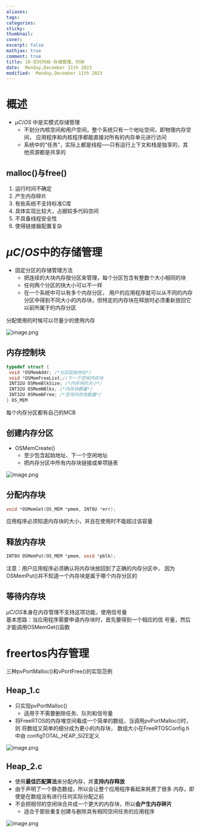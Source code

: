 ```yaml
---
aliases: 
tags: 
categories:
sticky:
thumbnail:
cover: 
excerpt: false
mathjax: true
comment: true
title: 10-实时内核-存储管理、时钟
date:  Monday,December 11th 2023
modified:  Monday,December 11th 2023
---
```


# 概述

- $\mu C/OS$ 中是实模式存储管理
	- 不划分内核空间和用户空间，整个系统只有一个地址空间，即物理内存空间， 应用程序和内核程序都能直接对所有的内存单元进行访问
	- 系统中的“任务”，实际上都是线程–––只有运行上下文和栈是独享的，其 他资源都是共享的

## malloc()与free()

1. 运行时间不确定
2. 产生内存碎片
3. 有些系统不支持标准C库
4. 具体实现比较大，占据较多代码空间
5. 不具备线程安全性
6. 使得链接器配置复杂

# $\mu C/OS$中的存储管理

- 固定分区的存储管理方法
	- 把连续的大块内存按分区来管理，每个分区包含有整数个大小相同的块
	- 任何两个分区的快大小可以不一样
	- 在一个系统中可以有多个内存分区， 用户的应用程序就可以从不同的内存分区中得到不同大小的内存块，但特定的内存块在释放时必须重新放回它以前所属于的内存分区

分配使用的时候可以尽量少的使用内存

![image.png](https://chillcharlie-img.oss-cn-hangzhou.aliyuncs.com/image%2F2023%2F12%2F11%2F10-21-00-39f981d5d7bdc39e6b604281cae808c8-20231211102057-f2bff8.png)

## 内存控制块

```c
typedef struct {
 void *OSMemAddr; /*分区起始地址*/
 void *OSMemFreeList;//下一个空闲内存块
 INT32U OSMemBlkSize; /*内存块的大小*/
 INT32U OSMemNBlks; /*内存块数量*/
 INT32U OSMemNFree; /*空闲内存块数量*/
} OS_MEM
```

每个内存分区都有自己的MCB

## 创建内存分区

- OSMemCreate()
	- 至少包含起始地址、下一个空闲地址
	- 把内存分区中所有内存块链接成单项链表

![image.png](https://chillcharlie-img.oss-cn-hangzhou.aliyuncs.com/image%2F2023%2F12%2F11%2F10-26-22-835746a49b874cdb04943987f196a094-20231211102620-3e1b21.png)

## 分配内存块

```c
void *OSMemGet(OS_MEM *pmem, INT8U *err);
```

应用程序必须知道内存块的大小，并且在使用时不能超过该容量

## 释放内存块

```c
INT8U OSMemPut(OS_MEM *pmem, void *pblk);
```

注意：用户应用程序必须确认将内存块放回到了正确的内存分区中， 因为OSMemPut()并不知道一个内存块是属于哪个内存分区的

## 等待内存块

$\mu C/OS$本身在内存管理不支持这项功能，使用信号量  
基本思路：当应用程序需要申请内存块时，首先要得到一个相应的信 号量，然后才能调用OSMemGet()函数

# freertos内存管理

三种pvPortMalloc()和vPortFree()的实现范例

## Heap_1.c

- 只实现pvPortMalloc()
	- 适用于不需要删除任务、队列和信号量
- 将FreeRTOS的内存堆空间看成一个简单的数组，当调用pvPortMalloc()时，则 将数组又简单的细分成为更小的内存块， 数组大小在FreeRTOSConfig.h中由 configTOTAL_HEAP_SIZE定义

![image.png](https://chillcharlie-img.oss-cn-hangzhou.aliyuncs.com/image%2F2023%2F12%2F11%2F10-39-04-79853c01aa3725e677401e22de1cb368-20231211103901-c8de81.png)

## Heap_2.c

- 使用**最佳匹配算法**来分配内存，并**支持内存释放**
- 由于声明了一个静态数组，所以会让整个应用程序看起来耗费了很多 内存，即使是在数组没有进行任何实际分配之前
- 不会把相邻的空闲块合并成一个更大的内存块，所以**会产生内存碎片**
	- 适合于那些重复创建与删除具有相同空间任务的应用程序

![image.png](https://chillcharlie-img.oss-cn-hangzhou.aliyuncs.com/image%2F2023%2F12%2F11%2F10-41-40-0869e3e9fceff1ecf08429a01878bb56-20231211104138-141c4e.png)

